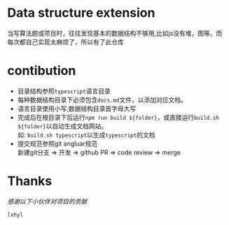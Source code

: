 # Data structure extension


当写算法题或项目时，往往发现基本的数据结构不够用,比如js没有堆，图等。而每次都自己实现太麻烦了，所以有了此仓库  


# contibution  
  
* 目录结构参照`typescript`语言目录   
* 每种数据结构目录下必须包含`docs.md`文件，以添加对应文档。   
* 语言目录使用小写,数据结构目录首字母大写
* 完成后在根目录下后运行`npm run build ${folder}`，或直接运行`build.sh ${folder}`以自动生成文档网站。   
  如: `build.sh typescript`以生成`typescript`的文档
* 提交规范参照git angluar规范     
   新建git分支 => 开发 => github PR => code review => merge


# Thanks  
*感谢以下小伙伴对项目的贡献*   

`lxhyl`
